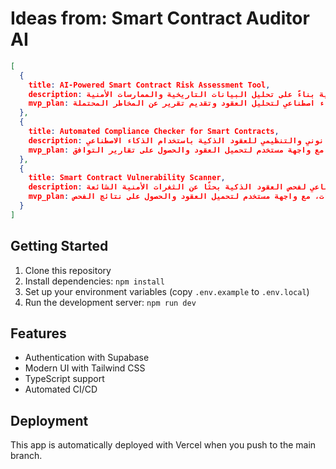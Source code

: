 # Ideas from: Smart Contract Auditor AI

```json
[
  {
    title: AI-Powered Smart Contract Risk Assessment Tool,
    description: أداة تستخدم الذكاء الاصطناعي لتقييم مخاطر العقود الذكية بناءً على تحليل البيانات التاريخية والممارسات الأمنية.,
    mvp_plan: إنشاء واجهة بسيطة لتحميل العقود الذكية، واستخدام نموذج ذكاء اصطناعي لتحليل العقود وتقديم تقرير عن المخاطر المحتملة.
  },
  {
    title: Automated Compliance Checker for Smart Contracts,
    description: أداة للتحقق من التوافق القانوني والتنظيمي للعقود الذكية باستخدام الذكاء الاصطناعي.,
    mvp_plan: تطوير نموذج أولي يقوم بفحص العقود الذكية مقابل مجموعة من القوانين واللوائح المعروفة، مع واجهة مستخدم لتحميل العقود والحصول على تقارير التوافق.
  },
  {
    title: Smart Contract Vulnerability Scanner,
    description: أداة تعتمد على الذكاء الاصطناعي لفحص العقود الذكية بحثًا عن الثغرات الأمنية الشائعة.,
    mvp_plan: إنشاء أداة بسيطة تقوم بتحليل العقود الذكية باستخدام خوارزميات تعلم الآلة للكشف عن الثغرات، مع واجهة مستخدم لتحميل العقود والحصول على نتائج الفحص.
  }
]
```

## Getting Started

1. Clone this repository
2. Install dependencies: `npm install`
3. Set up your environment variables (copy `.env.example` to `.env.local`)
4. Run the development server: `npm run dev`

## Features

- Authentication with Supabase
- Modern UI with Tailwind CSS
- TypeScript support
- Automated CI/CD

## Deployment

This app is automatically deployed with Vercel when you push to the main branch.